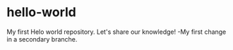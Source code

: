# hello-world
My first Helo world repository. Let's share our knowledge!
-My first change in a secondary branche.
